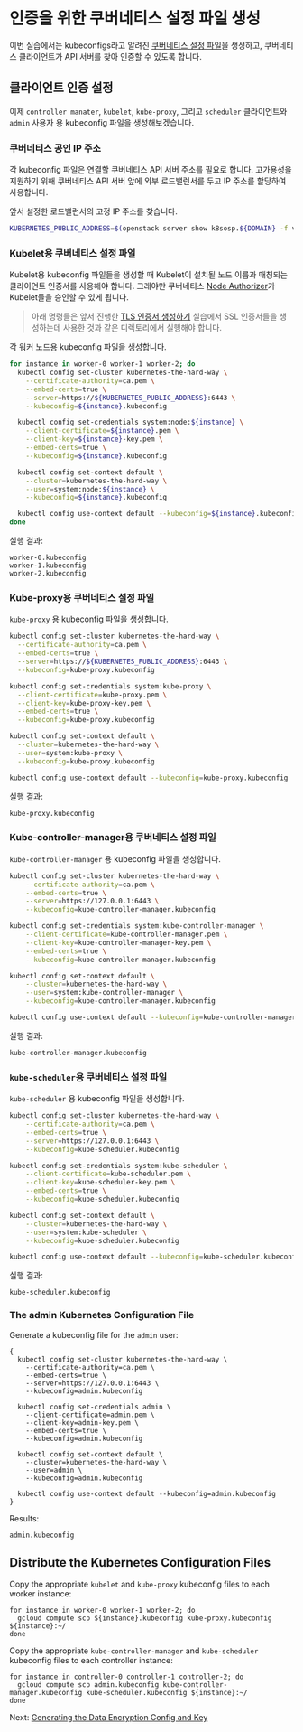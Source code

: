 # 인증을 위한 쿠버네티스 설정 파일 생성

이번 실습에서는 kubeconfigs라고 알려진 [쿠버네티스 설정 파일](https://kubernetes.io/docs/concepts/configuration/organize-cluster-access-kubeconfig/)을 생성하고, 쿠버네티스 클라이언트가 API 서버를 찾아 인증할 수 있도록 합니다.

## 클라이언트 인증 설정

이제 `controller manater`, `kubelet`, `kube-proxy`, 그리고 `scheduler` 클라이언트와 `admin` 사용자 용 kubeconfig 파일을 생성해보겠습니다.



### 쿠버네티스 공인 IP 주소

각 kubeconfig 파일은 연결할 쿠버네티스 API 서버 주소를 필요로 합니다. 고가용성을 지원하기 위해 쿠버네티스 API 서버 앞에 외부 로드밸런서를 두고 IP 주소를 할당하여 사용합니다.

앞서 설정한 로드밸런서의 고정 IP 주소를 찾습니다.

```bash
KUBERNETES_PUBLIC_ADDRESS=$(openstack server show k8sosp.${DOMAIN} -f value -c addresses | awk '{ print $2 }')
```



### Kubelet용 쿠버네티스 설정 파일

Kubelet용 kubeconfig 파일들을 생성할 때 Kubelet이 설치될 노드 이름과 매칭되는 클라이언트 인증서를 사용해야 합니다. 그래야만 쿠버네티스 [Node Authorizer](https://kubernetes.io/docs/admin/authorization/node/)가 Kubelet들을 승인할 수 있게 됩니다.

> 아래 명령들은 앞서 진행한 [TLS 인증서 생성하기](04-certificate-authority.md) 실습에서 SSL 인증서들을 생성하는데 사용한 것과 같은 디렉토리에서 실행해야 합니다.

각 워커 노드용 kubeconfig 파일을 생성합니다.

```bash
for instance in worker-0 worker-1 worker-2; do
  kubectl config set-cluster kubernetes-the-hard-way \
    --certificate-authority=ca.pem \
    --embed-certs=true \
    --server=https://${KUBERNETES_PUBLIC_ADDRESS}:6443 \
    --kubeconfig=${instance}.kubeconfig

  kubectl config set-credentials system:node:${instance} \
    --client-certificate=${instance}.pem \
    --client-key=${instance}-key.pem \
    --embed-certs=true \
    --kubeconfig=${instance}.kubeconfig

  kubectl config set-context default \
    --cluster=kubernetes-the-hard-way \
    --user=system:node:${instance} \
    --kubeconfig=${instance}.kubeconfig

  kubectl config use-context default --kubeconfig=${instance}.kubeconfig
done
```

실행 결과:

```
worker-0.kubeconfig
worker-1.kubeconfig
worker-2.kubeconfig
```



### Kube-proxy용 쿠버네티스 설정 파일

`kube-proxy` 용 kubeconfig 파일을 생성합니다.

```bash
kubectl config set-cluster kubernetes-the-hard-way \
  --certificate-authority=ca.pem \
  --embed-certs=true \
  --server=https://${KUBERNETES_PUBLIC_ADDRESS}:6443 \
  --kubeconfig=kube-proxy.kubeconfig

kubectl config set-credentials system:kube-proxy \
  --client-certificate=kube-proxy.pem \
  --client-key=kube-proxy-key.pem \
  --embed-certs=true \
  --kubeconfig=kube-proxy.kubeconfig

kubectl config set-context default \
  --cluster=kubernetes-the-hard-way \
  --user=system:kube-proxy \
  --kubeconfig=kube-proxy.kubeconfig

kubectl config use-context default --kubeconfig=kube-proxy.kubeconfig
```

실행 결과:

```
kube-proxy.kubeconfig
```



### Kube-controller-manager용 쿠버네티스 설정 파일

`kube-controller-manager` 용 kubeconfig 파일을 생성합니다.

```bash
kubectl config set-cluster kubernetes-the-hard-way \
    --certificate-authority=ca.pem \
    --embed-certs=true \
    --server=https://127.0.0.1:6443 \
    --kubeconfig=kube-controller-manager.kubeconfig

kubectl config set-credentials system:kube-controller-manager \
    --client-certificate=kube-controller-manager.pem \
    --client-key=kube-controller-manager-key.pem \
    --embed-certs=true \
    --kubeconfig=kube-controller-manager.kubeconfig

kubectl config set-context default \
    --cluster=kubernetes-the-hard-way \
    --user=system:kube-controller-manager \
    --kubeconfig=kube-controller-manager.kubeconfig

kubectl config use-context default --kubeconfig=kube-controller-manager.kubeconfig
```

실행 결과:

```
kube-controller-manager.kubeconfig
```



### `kube-scheduler`용 쿠버네티스 설정 파일

`kube-scheduler` 용 kubeconfig 파일을 생성합니다.

```bash
kubectl config set-cluster kubernetes-the-hard-way \
    --certificate-authority=ca.pem \
    --embed-certs=true \
    --server=https://127.0.0.1:6443 \
    --kubeconfig=kube-scheduler.kubeconfig

kubectl config set-credentials system:kube-scheduler \
    --client-certificate=kube-scheduler.pem \
    --client-key=kube-scheduler-key.pem \
    --embed-certs=true \
    --kubeconfig=kube-scheduler.kubeconfig

kubectl config set-context default \
    --cluster=kubernetes-the-hard-way \
    --user=system:kube-scheduler \
    --kubeconfig=kube-scheduler.kubeconfig

kubectl config use-context default --kubeconfig=kube-scheduler.kubeconfig
```

실행 결과:

```
kube-scheduler.kubeconfig
```



### The admin Kubernetes Configuration File

Generate a kubeconfig file for the `admin` user:

```
{
  kubectl config set-cluster kubernetes-the-hard-way \
    --certificate-authority=ca.pem \
    --embed-certs=true \
    --server=https://127.0.0.1:6443 \
    --kubeconfig=admin.kubeconfig

  kubectl config set-credentials admin \
    --client-certificate=admin.pem \
    --client-key=admin-key.pem \
    --embed-certs=true \
    --kubeconfig=admin.kubeconfig

  kubectl config set-context default \
    --cluster=kubernetes-the-hard-way \
    --user=admin \
    --kubeconfig=admin.kubeconfig

  kubectl config use-context default --kubeconfig=admin.kubeconfig
}
```

Results:

```
admin.kubeconfig
```



## Distribute the Kubernetes Configuration Files

Copy the appropriate `kubelet` and `kube-proxy` kubeconfig files to each worker instance:

```
for instance in worker-0 worker-1 worker-2; do
  gcloud compute scp ${instance}.kubeconfig kube-proxy.kubeconfig ${instance}:~/
done
```

Copy the appropriate `kube-controller-manager` and `kube-scheduler` kubeconfig files to each controller instance:

```
for instance in controller-0 controller-1 controller-2; do
  gcloud compute scp admin.kubeconfig kube-controller-manager.kubeconfig kube-scheduler.kubeconfig ${instance}:~/
done
```

Next: [Generating the Data Encryption Config and Key](06-data-encryption-keys.md)
